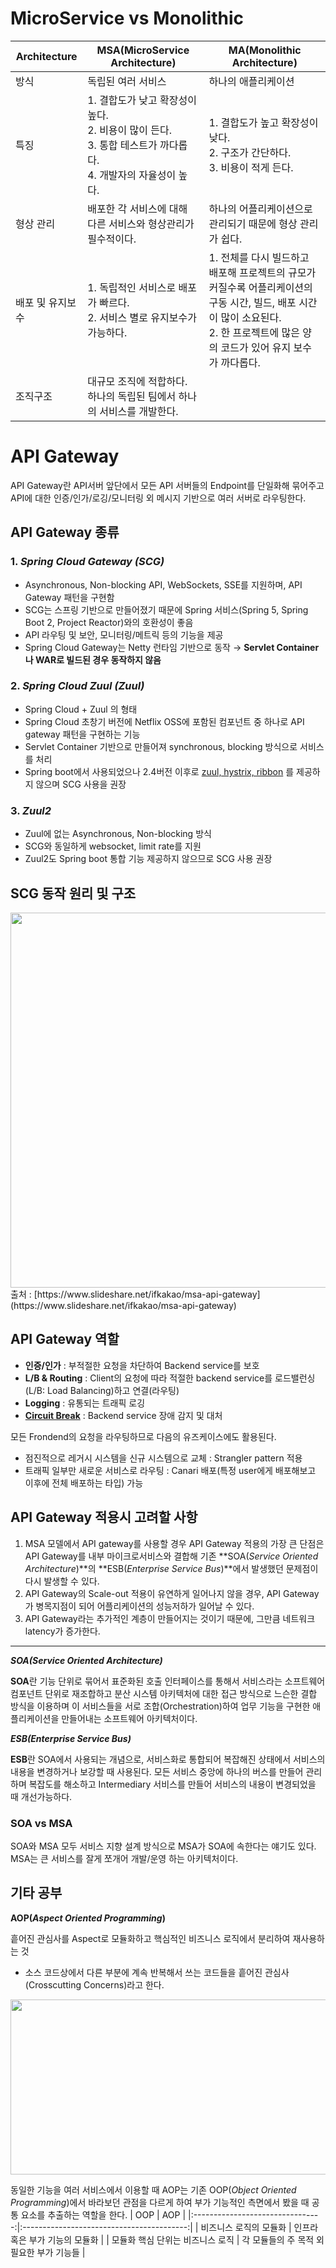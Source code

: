 # MicroService vs Monolithic
| Architecture     | MSA(MicroService Architecture)                                                                             | MA(Monolithic Architecture)                                                                                                                                                       |
|------------------|------------------------------------------------------------------------------------------------------------|-----------------------------------------------------------------------------------------------------------------------------------------------------------------------------------|
| 방식             | 독립된 여러 서비스                                                                                         | 하나의 애플리케이션                                                                                                                                                               |
| 특징             | 1. 결합도가 낮고 확장성이 높다. <br>2. 비용이 많이 든다. <br>3. 통합 테스트가 까다롭다. <br>4. 개발자의 자율성이 높다. | 1. 결합도가 높고 확장성이 낮다. <br>2. 구조가 간단하다. <br>3. 비용이 적게 든다.                                                                                                          |
| 형상 관리        | 배포한 각 서비스에 대해 다른 서비스와 형상관리가 필수적이다.                                               | 하나의 어플리케이션으로 관리되기 때문에 형상 관리가 쉽다.                                                                                                                         |
| 배포 및 유지보수 | 1. 독립적인 서비스로 배포가 빠르다. <br>2. 서비스 별로 유지보수가 가능하다.                                    | 1. 전체를 다시 빌드하고 배포해 프로젝트의 규모가 커질수록 어플리케이션의 구동 시간, 빌드, 배포 시간이 많이 소요된다. <br>2. 한 프로젝트에 많은 양의 코드가 있어 유지 보수가 까다롭다. |
| 조직구조         | 대규모 조직에 적합하다. 하나의 독립된 팀에서 하나의 서비스를 개발한다.                                       |                                                                                                                                                                                   |

# API Gateway


API Gateway란 API서버 앞단에서 모든 API 서버들의 Endpoint를 단일화해 묶어주고 API에 대한 인증/인가/로깅/모니터링 외 메시지 기반으로 여러 서버로 라우팅한다.

## API Gateway 종류

### 1. *Spring Cloud Gateway (SCG)*

- Asynchronous, Non-blocking API, WebSockets, SSE를 지원하며, API Gateway 패턴을 구현함
- SCG는 스프링 기반으로 만들어졌기 때문에 Spring 서비스(Spring 5, Spring Boot 2, Project Reactor)와의 호환성이 좋음
- API 라우팅 및 보안, 모니터링/메트릭 등의 기능을 제공
- Spring Cloud Gateway는 Netty 런타임 기반으로 동작
→ **Servlet Container나 WAR로 빌드된 경우 동작하지 않음**

### 2. *Spring Cloud Zuul (Zuul)*

- Spring Cloud + Zuul 의 형태
- Spring Cloud 초창기 버전에 Netflix OSS에 포함된 컴포넌트 중 하나로 API gateway 패턴을 구현하는 기능
- Servlet Container 기반으로 만들어져 synchronous, blocking 방식으로 서비스를 처리
- Spring boot에서 사용되었으나 2.4버전 이후로 [zuul, hystrix, ribbon](https://spring.io/blog/2018/12/12/spring-cloud-greenwich-rc1-available-now#spring-cloud-netflix-projects-entering-maintenance-mode)
를 제공하지 않으며 SCG 사용을 권장

### 3. *Zuul2*

- Zuul에 없는 Asynchronous, Non-blocking 방식
- SCG와 동일하게 websocket, limit rate를 지원
- Zuul2도 Spring boot 통합 기능 제공하지 않으므로 SCG 사용 권장

## **SCG 동작 원리 및 구조**

<img src="https://velog.velcdn.com/images%2F_koiil%2Fpost%2Febf2211d-bd55-4f17-bf97-8c7dfa59ffd7%2Fimage.png" width="600" />
출처 : [https://www.slideshare.net/ifkakao/msa-api-gateway](https://www.slideshare.net/ifkakao/msa-api-gateway)

## API Gateway 역할

- **인증/인가** : 부적절한 요청을 차단하여 Backend service를 보호
- **L/B & Routing** : Client의 요청에 따라 적절한 backend service를 로드밸런싱(L/B: Load Balancing)하고 연결(라우팅)
- **Logging** : 유통되는 트래픽 로깅
- **[Circuit Break](https://bcho.tistory.com/1247)** : Backend service 장애 감지 및 대처

모든 Frondend의 요청을 라우팅하므로 다음의 유즈케이스에도 활용된다.

- 점진적으로 레거시 시스템을 신규 시스템으로 교체 : Strangler pattern 적용
- 트래픽 일부만 새로운 서비스로 라우팅 : Canari 배포(특정 user에게 배포해보고 이후에 전체 배포하는 타입) 가능

## API Gateway 적용시 고려할 사항

1. MSA 모델에서 API gateway를 사용할 경우 API Gateway 적용의 가장 큰 단점은 API Gateway를 내부 마이크로서비스와 결합해 기존 **SOA(*Service Oriented Architecture*)**의 **ESB(*Enterprise Service Bus*)**에서 발생했던 문제점이 다시 발생할 수 있다.
2. API Gateway의 Scale-out 적용이 유연하게 일어나지 않을 경우, API Gateway가 병목지점이 되어 어플리케이션의 성능저하가 일어날 수 있다.
3. API Gateway라는 추가적인 계층이 만들어지는 것이기 때문에, 그만큼 네트워크 latency가 증가한다.

---

***SOA(*Service Oriented Architecture*)***

**SOA**란 기능 단위로 묶어서 표준화된 호출 인터페이스를 통해서 서비스라는 소프트웨어 컴포넌트 단위로 재조합하고 분산 시스템 아키텍처에 대한 접근 방식으로 느슨한 결합 방식을 이용하며 이 서비스들을 서로 조합(Orchestration)하여 업무 기능을 구현한 애플리케이션을 만들어내는 소프트웨어 아키텍처이다.

***ESB(*Enterprise Service Bus*)***

**ESB**란 SOA에서 사용되는 개념으로, 서비스화로 통합되어 복잡해진 상태에서 서비스의 내용을 변경하거나 보강할 때 사용된다. 모든 서비스 중앙에 하나의 버스를 만들어 관리하며 복잡도를 해소하고 Intermediary 서비스를 만들어 서비스의 내용이 변경되었을 때 개선가능하다.

### **SOA vs MSA**

SOA와 MSA 모두 서비스 지향 설계 방식으로 MSA가 SOA에 속한다는 얘기도 있다. MSA는 큰 서비스를 잘게 쪼개어 개발/운영 하는 아키텍처이다.


## 기타 공부

**AOP(*Aspect Oriented Programming*)**

흩어진 관심사를 Aspect로 모듈화하고 핵심적인 비즈니스 로직에서 분리하여 재사용하는 것

* 소스 코드상에서 다른 부분에 계속 반복해서 쓰는 코드들을 흩어진 관심사(Crosscutting Concerns)라고 한다.

<img src="https://img1.daumcdn.net/thumb/R1280x0/?scode=mtistory2&fname=https%3A%2F%2Fblog.kakaocdn.net%2Fdn%2FuTIy9%2FbtrH0cxHpnL%2Fr6vtVkE2K6RRK8X9VPqELk%2Fimg.png" width="550" height="280" />

동일한 기능을 여러 서비스에서 이용할 때 AOP는 기존 OOP(*Object Oriented Programming*)에서 바라보던 관점을 다르게 하여 부가 기능적인 측면에서 봤을 때 공통 요소를 추출하는 역할을 한다.
|                OOP               |                    AOP                    |
|:--------------------------------:|:-----------------------------------------:|
|      비즈니스 로직의 모듈화      |       인프라 혹은 부가 기능의 모듈화      |
| 모듈화 핵심 단위는 비즈니스 로직 | 각 모듈들의 주 목적 외 필요한 부가 기능들 |
